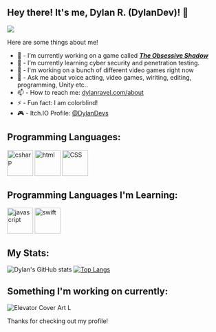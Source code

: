 ## **Hey there! It's me, Dylan R. (DylanDev)! 👋**
![](https://komarev.com/ghpvc/?username=DylanDevelops&label=Visitors+Count&color=brightgreen)

Here are some things about me!

- 🔭 - I’m currently working on a game called ***[The Obsessive Shadow](https://www.sleepydogstudios.net/the-obsessive-shadow)***
- 🌱 - I’m currently learning cyber security and penetration testing.
- 👯 - I'm working on a bunch of different video games right now
- 💬 - Ask me about voice acting, video games, wiriting, editing, programming, Unity etc..
- 📫 - How to reach me: [dylanravel.com/about](https://www.dylanravel.com/about)
- ⚡ - Fun fact: I am colorblind!
- 🎮 - Itch.IO Profile: [@DylanDevs](https://dylandevs.itch.io)

## Programming Languages:
<p float="left" margin-left="2px">
<img src="https://cdn-icons-png.flaticon.com/512/6132/6132221.png" width = '60' alt="csharp">
<img src="https://cdn-icons-png.flaticon.com/512/1051/1051277.png" width = '60' alt="html">
<img src="https://cdn-icons-png.flaticon.com/512/732/732190.png" width = '60' alt="CSS">
</p>

## Programming Languages I'm Learning:
<p float="left" margin-left="2px">
<img src="https://cdn-icons-png.flaticon.com/512/5968/5968292.png" width = '60' alt="javascript">
<img src="https://cdn-icons-png.flaticon.com/512/732/732250.png" width = '60' alt="swift">
</p>

## My Stats:
![Dylan's GitHub stats](https://github-readme-stats.vercel.app/api?username=DylanDevelops&show_icons=true&count_private=true&bg_color=30,e96443,904e95&title_color=fff&text_color=fff&icon_color=fff)
[![Top Langs](https://github-readme-stats.vercel.app/api/top-langs/?username=DylanDevelops&layout=compact&langs_count=8&bg_color=30,e96443,904e95&title_color=fff&text_color=fff)](https://github.com/anuraghazra/github-readme-stats)

## Something I'm working on currently:

![Elevator Cover Art L](https://user-images.githubusercontent.com/42051134/209449969-ddbcdcb2-d316-48fb-bbb2-e619275a7db3.png)

Thanks for checking out my profile!
